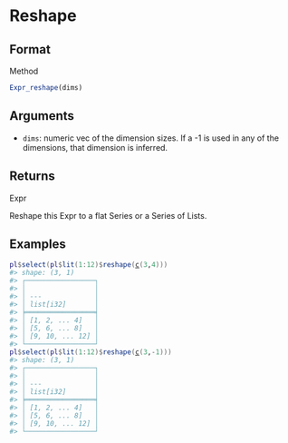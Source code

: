 # Reshape

## Format

Method

```r
Expr_reshape(dims)
```

## Arguments

- `dims`: numeric vec of the dimension sizes. If a -1 is used in any of the dimensions, that dimension is inferred.

## Returns

Expr

Reshape this Expr to a flat Series or a Series of Lists.

## Examples

<pre class='r-example'><code><span class='r-in'><span><span class='va'>pl</span><span class='op'>$</span><span class='fu'>select</span><span class='op'>(</span><span class='va'>pl</span><span class='op'>$</span><span class='fu'>lit</span><span class='op'>(</span><span class='fl'>1</span><span class='op'>:</span><span class='fl'>12</span><span class='op'>)</span><span class='op'>$</span><span class='fu'>reshape</span><span class='op'>(</span><span class='fu'><a href='https://rdrr.io/r/base/c.html'>c</a></span><span class='op'>(</span><span class='fl'>3</span>,<span class='fl'>4</span><span class='op'>)</span><span class='op'>)</span><span class='op'>)</span></span></span>
<span class='r-out co'><span class='r-pr'>#&gt;</span> shape: (3, 1)</span>
<span class='r-out co'><span class='r-pr'>#&gt;</span> ┌─────────────────┐</span>
<span class='r-out co'><span class='r-pr'>#&gt;</span> │                 │</span>
<span class='r-out co'><span class='r-pr'>#&gt;</span> │ ---             │</span>
<span class='r-out co'><span class='r-pr'>#&gt;</span> │ list[i32]       │</span>
<span class='r-out co'><span class='r-pr'>#&gt;</span> ╞═════════════════╡</span>
<span class='r-out co'><span class='r-pr'>#&gt;</span> │ [1, 2, ... 4]   │</span>
<span class='r-out co'><span class='r-pr'>#&gt;</span> │ [5, 6, ... 8]   │</span>
<span class='r-out co'><span class='r-pr'>#&gt;</span> │ [9, 10, ... 12] │</span>
<span class='r-out co'><span class='r-pr'>#&gt;</span> └─────────────────┘</span>
<span class='r-in'><span><span class='va'>pl</span><span class='op'>$</span><span class='fu'>select</span><span class='op'>(</span><span class='va'>pl</span><span class='op'>$</span><span class='fu'>lit</span><span class='op'>(</span><span class='fl'>1</span><span class='op'>:</span><span class='fl'>12</span><span class='op'>)</span><span class='op'>$</span><span class='fu'>reshape</span><span class='op'>(</span><span class='fu'><a href='https://rdrr.io/r/base/c.html'>c</a></span><span class='op'>(</span><span class='fl'>3</span>,<span class='op'>-</span><span class='fl'>1</span><span class='op'>)</span><span class='op'>)</span><span class='op'>)</span></span></span>
<span class='r-out co'><span class='r-pr'>#&gt;</span> shape: (3, 1)</span>
<span class='r-out co'><span class='r-pr'>#&gt;</span> ┌─────────────────┐</span>
<span class='r-out co'><span class='r-pr'>#&gt;</span> │                 │</span>
<span class='r-out co'><span class='r-pr'>#&gt;</span> │ ---             │</span>
<span class='r-out co'><span class='r-pr'>#&gt;</span> │ list[i32]       │</span>
<span class='r-out co'><span class='r-pr'>#&gt;</span> ╞═════════════════╡</span>
<span class='r-out co'><span class='r-pr'>#&gt;</span> │ [1, 2, ... 4]   │</span>
<span class='r-out co'><span class='r-pr'>#&gt;</span> │ [5, 6, ... 8]   │</span>
<span class='r-out co'><span class='r-pr'>#&gt;</span> │ [9, 10, ... 12] │</span>
<span class='r-out co'><span class='r-pr'>#&gt;</span> └─────────────────┘</span>
 </code></pre>
